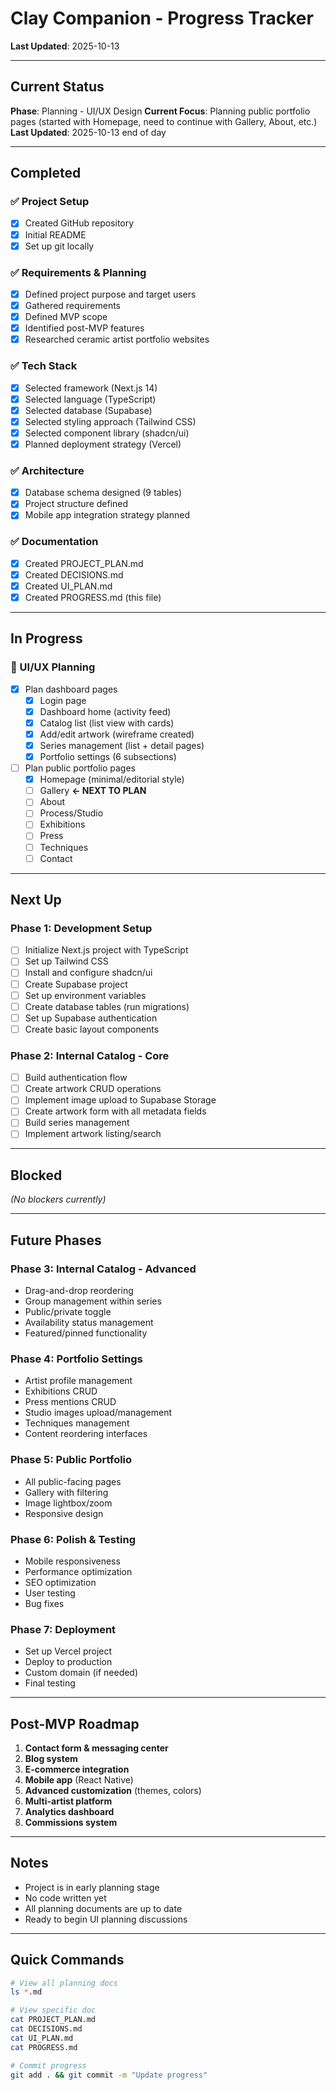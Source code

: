 # Clay Companion - Progress Tracker

**Last Updated**: 2025-10-13

---

## Current Status

**Phase**: Planning - UI/UX Design
**Current Focus**: Planning public portfolio pages (started with Homepage, need to continue with Gallery, About, etc.)
**Last Updated**: 2025-10-13 end of day

---

## Completed

### ✅ Project Setup
- [x] Created GitHub repository
- [x] Initial README
- [x] Set up git locally

### ✅ Requirements & Planning
- [x] Defined project purpose and target users
- [x] Gathered requirements
- [x] Defined MVP scope
- [x] Identified post-MVP features
- [x] Researched ceramic artist portfolio websites

### ✅ Tech Stack
- [x] Selected framework (Next.js 14)
- [x] Selected language (TypeScript)
- [x] Selected database (Supabase)
- [x] Selected styling approach (Tailwind CSS)
- [x] Selected component library (shadcn/ui)
- [x] Planned deployment strategy (Vercel)

### ✅ Architecture
- [x] Database schema designed (9 tables)
- [x] Project structure defined
- [x] Mobile app integration strategy planned

### ✅ Documentation
- [x] Created PROJECT_PLAN.md
- [x] Created DECISIONS.md
- [x] Created UI_PLAN.md
- [x] Created PROGRESS.md (this file)

---

## In Progress

### 🔄 UI/UX Planning
- [x] Plan dashboard pages
  - [x] Login page
  - [x] Dashboard home (activity feed)
  - [x] Catalog list (list view with cards)
  - [x] Add/edit artwork (wireframe created)
  - [x] Series management (list + detail pages)
  - [x] Portfolio settings (6 subsections)
- [ ] Plan public portfolio pages
  - [x] Homepage (minimal/editorial style)
  - [ ] Gallery **← NEXT TO PLAN**
  - [ ] About
  - [ ] Process/Studio
  - [ ] Exhibitions
  - [ ] Press
  - [ ] Techniques
  - [ ] Contact

---

## Next Up

### Phase 1: Development Setup
- [ ] Initialize Next.js project with TypeScript
- [ ] Set up Tailwind CSS
- [ ] Install and configure shadcn/ui
- [ ] Create Supabase project
- [ ] Set up environment variables
- [ ] Create database tables (run migrations)
- [ ] Set up Supabase authentication
- [ ] Create basic layout components

### Phase 2: Internal Catalog - Core
- [ ] Build authentication flow
- [ ] Create artwork CRUD operations
- [ ] Implement image upload to Supabase Storage
- [ ] Create artwork form with all metadata fields
- [ ] Build series management
- [ ] Implement artwork listing/search

---

## Blocked

*(No blockers currently)*

---

## Future Phases

### Phase 3: Internal Catalog - Advanced
- Drag-and-drop reordering
- Group management within series
- Public/private toggle
- Availability status management
- Featured/pinned functionality

### Phase 4: Portfolio Settings
- Artist profile management
- Exhibitions CRUD
- Press mentions CRUD
- Studio images upload/management
- Techniques management
- Content reordering interfaces

### Phase 5: Public Portfolio
- All public-facing pages
- Gallery with filtering
- Image lightbox/zoom
- Responsive design

### Phase 6: Polish & Testing
- Mobile responsiveness
- Performance optimization
- SEO optimization
- User testing
- Bug fixes

### Phase 7: Deployment
- Set up Vercel project
- Deploy to production
- Custom domain (if needed)
- Final testing

---

## Post-MVP Roadmap

1. **Contact form & messaging center**
2. **Blog system**
3. **E-commerce integration**
4. **Mobile app** (React Native)
5. **Advanced customization** (themes, colors)
6. **Multi-artist platform**
7. **Analytics dashboard**
8. **Commissions system**

---

## Notes

- Project is in early planning stage
- No code written yet
- All planning documents are up to date
- Ready to begin UI planning discussions

---

## Quick Commands

```bash
# View all planning docs
ls *.md

# View specific doc
cat PROJECT_PLAN.md
cat DECISIONS.md
cat UI_PLAN.md
cat PROGRESS.md

# Commit progress
git add . && git commit -m "Update progress"
```
